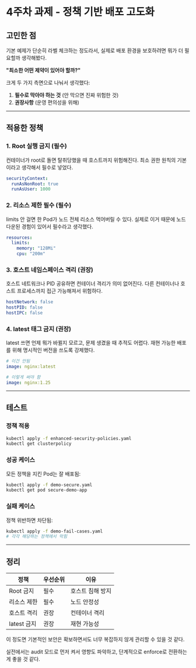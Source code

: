 # 4주차 과제 - 정책 기반 배포 고도화

## 고민한 점

기본 예제가 단순히 라벨 체크하는 정도라서, 실제로 배포 환경을 보호하려면 뭐가 더 필요할까 생각해봤다.

**"최소한 어떤 제약이 있어야 할까?"**

크게 두 가지 측면으로 나눠서 생각했다:
1. **필수로 막아야 하는 것** (안 막으면 진짜 위험한 것)
2. **권장사항** (운영 편의성을 위해)

---

## 적용한 정책

### 1. Root 실행 금지 (필수)

컨테이너가 root로 돌면 탈취당했을 때 호스트까지 위험해진다.
최소 권한 원칙의 기본이라고 생각해서 필수로 넣었다.

```yaml
securityContext:
  runAsNonRoot: true
  runAsUser: 1000
```

### 2. 리소스 제한 필수 (필수)

limits 안 걸면 한 Pod가 노드 전체 리소스 먹어버릴 수 있다.
실제로 이거 때문에 노드 다운된 경험이 있어서 필수라고 생각했다.

```yaml
resources:
  limits:
    memory: "128Mi"
    cpu: "200m"
```

### 3. 호스트 네임스페이스 격리 (권장)

호스트 네트워크나 PID 공유하면 컨테이너 격리가 의미 없어진다.
다른 컨테이너나 호스트 프로세스까지 접근 가능해져서 위험하다.

```yaml
hostNetwork: false
hostPID: false
hostIPC: false
```

### 4. latest 태그 금지 (권장)

latest 쓰면 언제 뭐가 바뀔지 모르고, 문제 생겼을 때 추적도 어렵다.
재현 가능한 배포를 위해 명시적인 버전을 쓰도록 강제했다.

```yaml
# 이건 안됨
image: nginx:latest

# 이렇게 써야 함
image: nginx:1.25
```

---

## 테스트

### 정책 적용
```bash
kubectl apply -f enhanced-security-policies.yaml
kubectl get clusterpolicy
```

### 성공 케이스
모든 정책을 지킨 Pod는 잘 배포됨:
```bash
kubectl apply -f demo-secure.yaml
kubectl get pod secure-demo-app
```

### 실패 케이스
정책 위반하면 차단됨:
```bash
kubectl apply -f demo-fail-cases.yaml
# 각각 해당하는 정책에서 막힘
```

---

## 정리

| 정책 | 우선순위 | 이유 |
|------|---------|------|
| Root 금지 | 필수 | 호스트 침해 방지 |
| 리소스 제한 | 필수 | 노드 안정성 |
| 호스트 격리 | 권장 | 컨테이너 격리 |
| latest 금지 | 권장 | 재현 가능성 |

이 정도면 기본적인 보안은 확보하면서도 너무 복잡하지 않게 관리할 수 있을 것 같다.

실전에서는 audit 모드로 먼저 켜서 영향도 파악하고, 단계적으로 enforce로 전환하는 게 좋을 것 같다.
